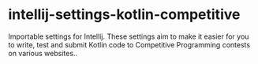 # intellij-settings-kotlin-competitive
Importable settings for Intellij. These settings aim to make it easier for you to write, test and submit Kotlin code to Competitive Programming contests on various websites..
